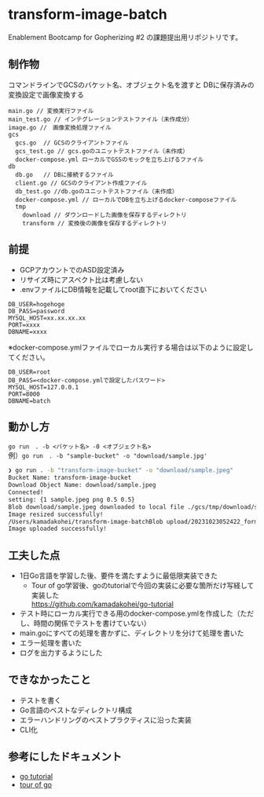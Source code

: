 # transform-image-batch

Enablement Bootcamp for Gopherizing #2 の課題提出用リポジトリです。

## 制作物
コマンドラインでGCSのバケット名、オブジェクト名を渡すと
DBに保存済みの変換設定で画像変換する


```text
main.go // 変換実行ファイル
main_test.go // インテグレーションテストファイル（未作成分）
image.go //　画像変換処理ファイル
gcs
  gcs.go  // GCSのクライアントファイル
  gcs_test.go // gcs.goのユニットテストファイル（未作成）
  docker-compose.yml ローカルでGSSのモックを立ち上げるファイル
db
  db.go   // DBに接続するファイル
  client.go // GCSのクライアント作成ファイル
  db_test.go //db.goのユニットテストファイル（未作成）
  docker-compose.yml // ローカルでDBを立ち上げるdocker-composeファイル
  tmp 
    download // ダウンロードした画像を保存するディレクトリ
    transform // 変換後の画像を保存するディレクトリ
```

## 前提
- GCPアカウントでのASD設定済み
- リサイズ時にアスペクト比は考慮しない
- .envファイルにDB情報を記載してroot直下においてください

```
DB_USER=hogehoge
DB_PASS=password
MYSQL_HOST=xx.xx.xx.xx
PORT=xxxx
DBNAME=xxxx
```

※docker-compose.ymlファイルでローカル実行する場合は以下のように設定してください。
```
DB_USER=root
DB_PASS=<docker-compose.ymlで設定したパスワード>
MYSQL_HOST=127.0.0.1
PORT=8000
DBNAME=batch
```

## 動かし方
`go run　. -b <バケット名> -0 <オブジェクト名>`  
例）`go run　. -b "sample-bucket" -o "download/sample.jpg'`

```bash                                                                             4s   05:22:47 
❯ go run . -b "transform-image-bucket" -o "download/sample.jpeg"
Bucket Name: transform-image-bucket
Download Object Name: download/sample.jpeg
Connected!
setting: {1 sample.jpeg png 0.5 0.5}
Blob download/sample.jpeg downloaded to local file ./gcs/tmp/download/sample.jpeg
Image resized successfully!
/Users/kamadakohei/transform-image-batchBlob upload/20231023052422_formatted_resized_sample.jpeg uploaded.
Image uploaded successfully!
```


## 工夫した点
- 1日Go言語を学習した後、要件を満たすように最低限実装できた
  - Tour of go学習後、goのtutorialで今回の実装に必要な箇所だけ写経して実装した  
    https://github.com/kamadakohei/go-tutorial
- テスト時にローカル実行できる用のdocker-compose.ymlを作成した（ただし、時間の関係でテストを書けていない）
- main.goにすべての処理を書かずに、ディレクトリを分けて処理を書いた
- エラー処理を書いた
- ログを出力するようにした

## できなかったこと
- テストを書く
- Go言語のベストなディレクトリ構成
- エラーハンドリングのベストプラクティスに沿った実装
- CLI化

## 参考にしたドキュメント
- [go tutorial](https://go.dev/doc/tutorial/)
- [tour of go](https://go.dev/tour/list)
